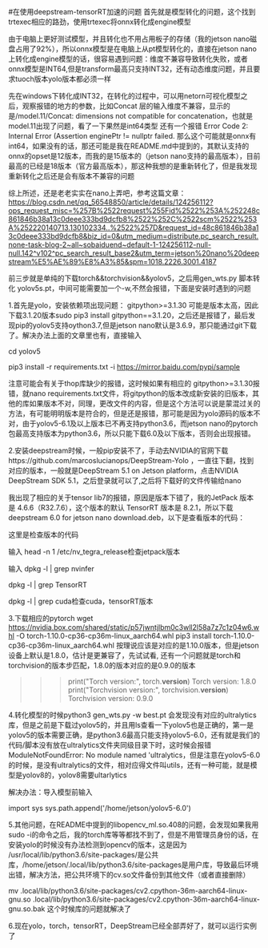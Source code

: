 #在使用deepstream-tensorRT加速的问题
首先就是模型转化的问题，这个找到trtexec相应的路劲，使用trtexec将onnx转化成engine模型

由于电脑上更好测试模型，并且转化也不用占用板子的存储（我的jetson nano磁盘占用了92%），所以onnx模型是在电脑上从pt模型转化的，直接在jetson nano上转化成engine模型的话，很容易遇到问题：维度不兼容导致转化失败，或者onnx模型是INT64,但是transform最高只支持INT32，还有动态维度问题，并且要求tuoch版本yolo版本都必须一样

先在windows下转化成INT32，在转化的过程中，可以用netorn可视化模型之后，观察报错的地方的参数，比如Concat 层的输入维度不兼容，显示的是/model.11/Concat: dimensions not compatible for concatenation，也就是model.11出现了问题，看了一下果然是int64类型
还有一个报错 Error Code 2: Internal Error (Assertion enginePtr != nullptr failed. 那么这个可能就是onnx有int64，如果没有的话，那还可能是我在README.md中提到的，其默认支持的onnx的opset是12版本，而我的是15版本的（jetson nano支持的最高版本），目前最高的已经是18版本（官方最高版本），那这种我想的是重新转化了，但是我发现重新转化之后还是会有版本不兼容的问题

综上所述，还是老老实实在nano上弄吧，参考这篇文章：https://blog.csdn.net/qq_56548850/article/details/124256112?ops_request_misc=%257B%2522request%255Fid%2522%253A%252248c861846b38a13c0deee333bd9dcfb8%2522%252C%2522scm%2522%253A%252220140713.130102334..%2522%257D&request_id=48c861846b38a13c0deee333bd9dcfb8&biz_id=0&utm_medium=distribute.pc_search_result.none-task-blog-2~all~sobaiduend~default-1-124256112-null-null.142^v102^pc_search_result_base2&utm_term=jetson%20nano%20deepstream%E5%AE%89%E8%A3%85&spm=1018.2226.3001.4187 

前三步就是单纯的下载torch&&torchvision&&yolov5，之后用gen_wts.py 脚本转化 yolov5s.pt，中间可能需要加一个-w,不然会报错，下面是安装时遇到的问题

1.首先是yolo，安装依赖项出现问题： gitpython>=3.1.30 可能是版本太高，因此下载3.1.20版本sudo pip3 install gitpython==3.1.20，之后还是报错了，最后发现pip的yolov5支持oython3.7,但是jetson nano默认是3.6.9，那只能通过git下载了。解决办法上面的文章里也有，直接输入

cd yolov5

pip3 install -r requirements.txt -i https://mirror.baidu.com/pypi/sample

注意可能会有关于thop库缺少的报错，这时候如果有相应的 gitpython>=3.1.30报错，就nano requirements.txt文件，将gitpython的版本改成新安装的旧版本，其他的库如果版本不对，同理，更改文件的内容，但是这个方法可以说是蒙混过关的方法，有可能明明版本是符合的，但是还是报错，那可能是因为yolo源码的版本不对，由于yolov5-6.1及以上版本已不再支持python3.6，而jetson nano的pytorch包最高支持版本为python3.6，所以只能下载6.0及以下版本，否则会出现报错。

2.安装deepstream时候，一般pip安装不了，手动去NVIDIA的官网下载https://github.com/marcoslucianops/DeepStream-Yolo
，一直往下翻，找到对应的版本，一般就是DeepStream 5.1 on Jetson platform，点击NVIDIA DeepStream SDK 5.1，之后登录就可以了,之后将下载好的文件传输给nano

我出现了相应的关于tensor lib7的报错，原因是版本下错了，我的JetPack 版本是 4.6.6（R32.7.6），这个版本的默认 TensorRT 版本是 8.2.1，所以下载deepstream 6.0 for jetson nano download.deb，以下是查看版本的代码：

这里是检查版本的代码

输入 
head -n 1 /etc/nv_tegra_release检查jetpack版本

输入
dpkg -l | grep nvinfer

dpkg -l | grep TensorRT

dpkg -l | grep cuda检查cuda，tensorRT版本

3.下载相应的pytorch  wget https://nvidia.box.com/shared/static/p57jwntjlbm0c3wll2l58a7z7c1z04w6.whl -O torch-1.10.0-cp36-cp36m-linux_aarch64.whl
pip3 install torch-1.10.0-cp36-cp36m-linux_aarch64.whl   按理说应该是对应的是1.10.0版本，但是jetson设备上默认是1.8.0，估计是更兼容了，先试试看,
还有一个问题就是torch和torchvision的版本步匹配，1.8.0的版本对应的是0.9.0的版本
>>> print("Torch version:", torch.__version__)
Torch version: 1.8.0
>>> print("Torchvision version:", torchvision.__version__)
Torchvision version: 0.9.0

4.转化模型的时候python3 gen_wts.py -w best.pt 会发现没有对应的ultralytics库，但是之前是下载过yolov5的，并且用ls查看一下yolov5也是正确的，第一是yolov5的版本需要正确，是python3.6最高只能支持yolov5-6.0，还有就是我们的代码/脚本没有放在ultralytics文件夹同级目录下时，这时候会报错ModuleNotFoundError: No module named 'ultralytics，但是注意在yolov5-6.0的时候，是没有ultralytics的文件，相对应得文件叫utils，还有一种可能，就是模型是yolov8的，yolov8需要ultarlytics

解决办法：导入模型前输入

import sys
sys.path.append('/home/jetson/yolov5-6.0')

5.其他问题，在README中提到的libopencv_ml.so.408的问题，会发现如果我用sudo -i的命令之后，我的torch库等等都找不到了，但是不用管理员身份的话，在安装yolo的时候没有办法检测到opencv的版本，这是因为 /usr/local/lib/python3.6/site-packages/是公共库，/home/jetson/.local/lib/python3.6/site-packages是用户库，导致最后环境出错，解决方法，把公共环境下的cv.so文件备份到其他文件（或者直接删除）

mv .local/lib/python3.6/site-packages/cv2.cpython-36m-aarch64-linux-gnu.so .local/lib/python3.6/site-packages/cv2.cpython-36m-aarch64-linux-gnu.so.bak
这个时候库的问题就解决了

6.现在yolo，torch，tensorRT，DeepStream已经全部弄好了，就可以运行实例了







